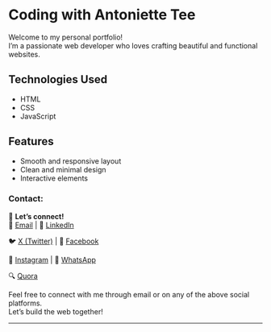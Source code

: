 # Coding with Antoniette Tee

Welcome to my personal portfolio!  
I’m a passionate web developer who loves crafting beautiful and functional websites.

## Technologies Used
- HTML
- CSS
- JavaScript

## Features
- Smooth and responsive layout
- Clean and minimal design
- Interactive elements

### Contact:
🔗 **Let’s connect!**  
📧 [Email](mailto:antoniettekagendo@gmail.com)            | 👔 [LinkedIn](https://www.linkedin.com/in/antoniette-kagendo)

🐦 [X (Twitter)](https://x.com/AntonietteKage2)           | 📘 [Facebook](https://www.facebook.com/share/1LCod87zyU/)
                                                                                                                                          
📸 [Instagram](https://www.instagram.com/antoniette_tee)  | 💬 [WhatsApp](https://wa.me/message/RCMUTCNFYPUEI1)

🔍 [Quora](https://www.quora.com/profile/Antoniette-Kagendo)


Feel free to connect with me through email or on any of the above social platforms.  
Let’s build the web together!

---
